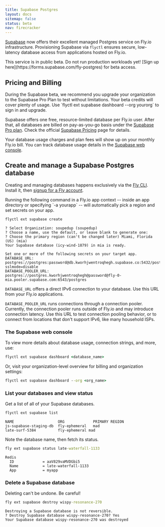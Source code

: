 ```yaml
---
title: Supabase Postgres
layout: docs
sitemap: false
status: beta
nav: firecracker
---
```


[Supabase](https://supabase.com) now offers their excellent managed Postgres service on Fly.io infrastructure. Provisioning Supabase via `flyctl` ensures secure, low-latency database access from applications hosted on Fly.io.

<aside class="callout">
This service is in public beta. Do not run production workloads yet! [Sign up here](https://forms.supabase.com/fly-postgres) for beta access.
</aside>

## Pricing and Billing

<aside class="callout">
During the Supabase beta, we recommend you upgrade your organization to the Supabase Pro Plan to test without limitations. Your beta credits will cover plenty of usage. Use `flyctl ext supabase dashboard --org yourorg` to sign in and upgrade.
</aside>

Supabase offers one free, resource-limited database per Fly.io user. After that, all databases are billed on pay-as-you-go basis under the [Supabase Pro plan](https://supabase.com/pricing#compare-plans). Check the official [Supabase Pricing](https://supabase.com/pricing) page for details.


Your database usage charges and plan fees will show up on your monthly Fly.io bill. You can track database usage details in the [Supabase web console](#the-supabase-web-console).

## Create and manage a Supabase Postgres database

Creating and managing databases happens exclusively via the [Fly CLI](/docs/hands-on/install-flyctl/). Install it, then [signup for a Fly account](https://fly.io/docs/getting-started/log-in-to-fly/).

<aside class="callout">Running the following command in a Fly.io app context -- inside an app directory or specifying `-a yourapp` -- will automatically pick a region and set secrets on your app.</aside>

```cmd
flyctl ext supabase create
```
```output
? Select Organization: soupedup (soupedup)
? Choose a name, use the default, or leave blank to generate one:
? Choose the primary region (can't be changed later) Miami, Florida (US) (mia)
Your Supabase database (icy-wind-1879) in mia is ready.

Set one or more of the following secrets on your target app.
DATABASE_URL: postgres://postgres:password@db.kworhjwentroqhegh.supabase.co:5432/postgres?sslmode=disable
DATABASE_POOLER_URL: postgres://postgres.kworhjwentroqhegh@password@fly-0-mia.pooler.supabase.com:6543/postgres
```

`DATABASE_URL` offers a direct IPv6 connection to your database. Use this URL from your Fly.io applications.

`DATABASE_POOLER_URL` runs connections through a connection pooler. Currently, the connection pooler runs outside of Fly.io and may introduce connection latency. Use this URL to test connection pooling behavior, or to connect from locations that don't support IPv6, like many household ISPs.

### The Supabase web console

To view more details about database usage, connection strings, and more, use:

```cmd
flyctl ext supabase dashboard <database_name>
```

Or, visit your organization-level overview for billing and organization settings:

```cmd
flyctl ext supabase dashboard --org <org_name>
```

### List your databases and view status
Get a list of all of your Supabase databases.

```cmd
flyctl ext supabase list
```
```output
NAME                  	ORG          	PRIMARY REGION
js-supabase-staging-db	fly-ephemeral	mad
late-surf-5384        	fly-ephemeral mad
```

Note the database name, then fetch its status.

```cmd
fly ext supabase status late-waterfall-1133
```
```output
Redis
  ID             = aaV829vaMVDGbi5
  Name           = late-waterfall-1133
  App            = myapp
```

### Delete a Supabase database

Deleting can't be undone. Be careful!

```cmd
fly ext supabase destroy wispy-resonance-270
```
```output
Destroying a Supabase database is not reversible.
? Destroy Supabase database wispy-resonance-270? Yes
Your Supabase database wispy-resonance-270 was destroyed
```
